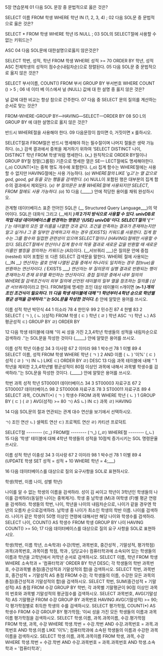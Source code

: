 5장 연습문제
01 다음 SOL 문장 중 문법적으로 옳은 것은?

SELECT 이름 FROM 학생 WHERE 학년 IN (1, 2, 3, 4) ;
02 다음 SOL문 중 문법적으로 옳은 것은?

SELECT * FROM 학생 WHERE 학년 IS NULL ;
03 SOL의 SELECT절에 사용할 수 없는 키워드는?

ASC
04 다음 SOL문에 대한설명으로옳지 않은것은?

SELECT 학번, 성적, 학년
FROM 학생
WHERE 성적 >= 70
ORDER BY 학년, 성적 ASC
전체학생의 성적이 점수순(내림차순)으로 정렬된다.
05 다음 SOL문 중 문법적으로 옳지 않은 것은?

SELECT 부서이름, COUNT() FROM 부서 GROUP BY 부서번호 WHERE COUNT () > 5 ;
06 네 이터 베 이스에셔 널 (NULL) 값에 대 한 설명 중 옳지 않은 것은?

널 값에 대한 비교는 항상 참으로 간주한다.
07 다음 중 SELECT 문의 질의를 계산하는 순서로 맞는 것은?

FROM-WHERE-GROUP BY―HAVING―SELECT一ORDER BY
08 SO L의 GROUP BY 에 대한 설명으로 옳지 않은 것은?

반드시 WHERE절을 사용해야 한다.
09 다음문장이 참이면 0, 거짓이면 x 를하시오.

SELECT절과 FROM절은 반드시 명세해야 하는 필수절이며 나머지 절들은 생략 가능 하다. (o_)
검색 결과에서 중복을 제거하기 위하여 ‘SELECT DISTINCT 나이, DISTINCT 학년 FROM 학생’처럼 명세한다. (x_)
원칙적으로 ORDER BY절이나 GROUP BY절 정렬(그룹핑) 기준으로 명세한 열은 SE— LECT절에도 명세해야한다. (_o)
COUNT(*)는 중복 행도 개수에 포함한다. (_o)
집계 함수는 WHERE절에는 사용할 수 없지만 HAVING절에는 사용 가능하다. (_o)
WHERE절의 LIKE 'g고’는 열 값으로 god, good, gd 등을 갖는 행들을 검색한다. (x_)
NULL이 포함된 행은 대부분의 집계 함수의 결과에서 제외된다. (_x)
부 질의문은 보통 WHERE절에 사용되지만 SELECT, FROM 절에도 사용 가능하다. (o_)
10 다음 (_____) 안에 적당한 용어를 채워 완성하시오.

관계형 데이터베이스 표준 언어인 SQL은 (__ Structured Query Language___)의 약어이다.
SQL은 대화식 그리고 (__배치 ___)의 2가지 방식으로 사용할 수 있다.
univDB로 작업 대상 데이터베이스를 변경하는 명령은 ‘(_USE) univDB'이다.
SELECT절의 ‘(___'*' __)’는 데이블의 모든 열 이름을 나열한 것과 같다.
조건을 만족하는 결과가 존재하는지만 알고 싶거냐 그 중 일부만 검색하고자 하는 경우 (EXISTS_) 키워드를 사용한다.
집계 함수는 그룹 함수와 밀접한 관련성이 있으며 SELECT절이나 (HAVING_)절에만 사용할 수 있다.
SELECT절에서 연산이냐 집계 함수의 적용 결과로 새로운 값을 반환할 때 새로운 이름인 별칭을 정의하는 키워드는 (AS_)이다.
(__서브쿼리 ___)은 질의문 안에 중첩 (nested) 되어 포함된 또 다른 SELECT 검색문을 말한다.
WHERE 절에 사용되는 (__IN ___) 연산자는 괄호 안에 나열된 값들 중에서 하나라도 일치하는 경우 참(true)을 반환하는 연산자이다.
(_ EXISTS ____) 연산자는 부 질의문의 실행 결과로 반환되는 행이 존재하는지 존재 유무를 확인하는 연산자이다.
중첩 질의문 중에서 내부 질의의 WHERE절 검색조건식이 외부 질의에 선언된 테이블의 일부 열을 참조하는 질의를 (상관 서브쿼리_)이라고 한다.
FROM절에 명세한 조인 대상 테이불이 n개이면 (__n-1 ___)개의 조인 조건식이 필요하다.
11 다음 학생 테이블에 대해 "1 학년부터 4학년 순으로 학년별 평균 성적을 검색하라.’’는 SOL문을 작성한 것이다. (_____) 안에 알맞은 용어를 쓰시오.

이름	성적	학년
박민식	44	1
이소라	78	4
한인우	99	2
민수진	87	4
한별	83	2
SELECT ( ㄱ ), ( ㄴ )(성적)
FROM 학생
( ㄷ ) 학년
( ㄹ ) 학년 ASC
ㄱ) 학년 ㄴ) AS 평균성적 ㄷ) GROUP BY ㄹ) ORDER BY

12 다음 학생 테이블에 대해 “이 씨 성을 가진 2,3,4학년 학생들의 성적을 내림차순으로 검색하라 .’’는 SOL문을 작성한 것이다 (_____) 안에 알맞은 용어를 쓰시오.

이름	성적	학년
이충성	34	3
이사랑	67	2
이미라	98	1
박수선	78	1
이별	89	4
SELECT 이름, 성적
FROM 학생
WHERE 학년 ( ㄱ ) 2 AND 이름 ( ㄴ ) '이%'
( ㄷ ) 성적 ( ㄹ )
ㄱ) IN ㄴ) LIKE ㄷ) ORDER BY ㄹ) DESC 13 다음 과목 테이블에 내해 ‘‘ 1 학년을 제외한 2,3,4학년별 평균성적이 80점 이상인 과목에 내해서 과목별 학생수를 검색하라.’’는 SOL문을 작성한 것이다. (_____) 안에 알맞은 용어를 쓰시오.

학번	과목	성적	학년
ST00001	데이터베이스	34	3
ST00003	자료구조	67	2
ST00007	데이터베이스	98	2
ST00008	자료구조	78	3
ST00011	자료구조	89	4
SELECT 과목, COUNT(*) ( ㄱ ) 학생수
FROM 과목
WHERE 학년 ( ㄴ ) 1 
GROUP BY ( ㄷ )
( ㄹ ) AVG(성적) >= 80
ㄱ) AS ㄴ) IN ㄷ) 과목 ㄹ) HAVING

14 다음 SOL문의 절과 연관되는 관계 대수 연산을 보기에서 선택하시오.

ㄱ) 조인 연산 ㄴ) 셀렉트 연산 ㄷ) 프로젝트 연산 ㄹ) 카티션 프로덕트

SELECT절 -------- (ㄷ_)
FROM절 -------- (ㄱ_) (_ㄹ)
WHERE절 -------- (_ㄴ)
15 다음 ‘학생’ 테이블에 대해 4학년 학생들의 성적을 10점씩 증가시키는 SOL 명령문율 쓰시오.

이름	성적	학년
이충성	34	3
이사랑	67	2
이미라	98	1
박수선	78	1
이별	89	4
(UPDATE 학생 SET 성적 = 성적 + 10 WHERE 학년 = 4;___)

16 다음 데이터베이스를 대상으로 질의 요구사항을 SOL로 표현하시오.

학생(학번, 이름 나이, 성별 학년)

나이를 알 수 없는 학생의 이름을 검색하라.
성이 김 씨이고 학년이 3학년인 학생들의 나이를 검색하라(동일한 나이는 중복제거).
학생 중 남학생 (M)과 여학생 (F)별 평균 연령을 검색하라.
학생들의 학번, 나이, 학년을 나이의 내림차순으로, 나이가 같을 경우엔 학년의 오름차 순으로검색하라.
남학생 중 나이가 최소인 학생의 학반 이름. 나이를 검색하라.
나이가 같은 학생이 50명 이상인 연령에 대해서만 해당 나이와 학생수를 검색하라. SELECT 나이, COUNT() AS 학생수 FROM 학생 GROUP BY 나이 HAVING COUNT() >= 50;
17 다음 데이터베이스를 대상으로 질의 요구 사항을 SOL로 표현하시오.

학생(학번, 이름 학년, 소속학과)
수강(학번, 과목번호, 중간성적 , 기말성적, 평가학점)
과목(과목번호, 과목이름 학점, 학과 , 담당교수)
컴퓨터학과에 소속되어 있는 학생들의 이름과 학년을 고학년에서 저학년 순서로 검색하시오. SELECT 이름, 학년 FROM 학생 WHERE 소속학과 = '컴퓨터학과' ORDER BY 학년 DESC;
각 학생들의 학반 과목번호, 수강과목별 총점(중간성적과 기말성적의 합)을 검색하시오. SELECT 학번, 과목번호, 중간성적 + 기말성적 AS 총점 FROM 수강;
각 학생들의 이름, 수강한 모든 과목의 총점(중간성적과 기말성적의 합)을 검색하시오. SELECT 학번, SUM(중간성적 + 기말성적) AS 총점 FROM 수강 GROUP BY 학번;
각 과목별 기말평균이 90점 이상인 과목의 번호와 과목별 기말성적의 평균점수를 검색하시오. SELECT 과목번호, AVG(기말성적) AS 기말평균 FROM 수강 GROUP BY 과목번호 HAVING AVG(기말성적) >= 90;
각 평가학점별로 취득한 학생의 수를 검색하시오. SELECT 평가학점, COUNT(*) AS 학생수 FROM 수강 GROUP BY 평가학점;
‘이씨 성을 가진 모든 학생들의 이름과 과목이름 평가학점을 검색하시오. SELECT 학생.이름, 과목.과목이름, 수강.평가학점 FROM 학생, 과목, 수강 WHERE 학생.학번 = 수강.학번 AND 수강.과목번호 = 과목.과목번호 AND 학생.이름 LIKE '이%';
컴퓨터학과에 소속된 학생들의 이름과 수강한 과목이름을 검색하시오. SELECT 학생.이름, 과목.과목이름 FROM 학생, 과목, 수강 WHERE 학생.학번 = 수강.학번 AND 수강.과목번호 = 과목.과목번호 AND 학생.소속학과 = '컴퓨터학과';
